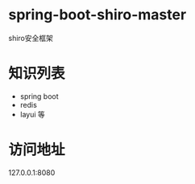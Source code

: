 # spring-boot-shiro-master
shiro安全框架

# 知识列表
- spring boot
- redis
- layui
等

# 访问地址
127.0.0.1:8080

